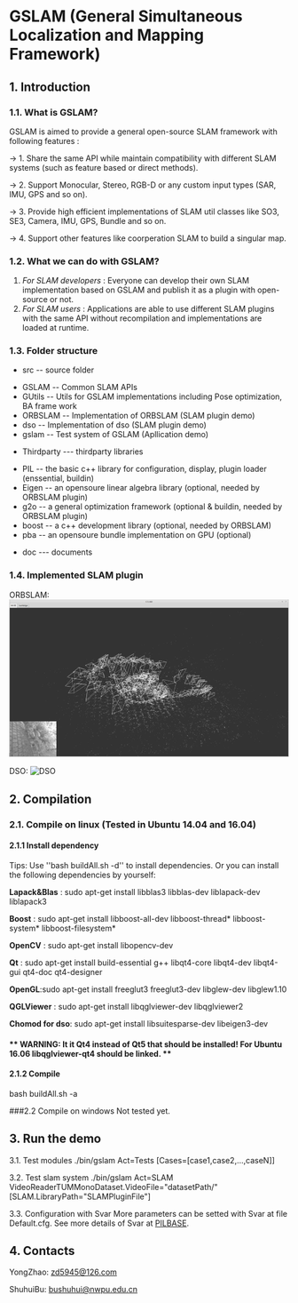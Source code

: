 # GSLAM (General Simultaneous Localization and Mapping Framework)

## 1. Introduction

### 1.1. What is GSLAM?
GSLAM is aimed to provide a general open-source SLAM framework with following features :

-> 1. Share the same API while maintain compatibility with different SLAM systems (such as feature based or direct methods).

-> 2. Support Monocular, Stereo, RGB-D or any custom input types (SAR, IMU, GPS and so on).

-> 3. Provide high efficient implementations of SLAM util classes like SO3, SE3, Camera, IMU, GPS, Bundle and so on.

-> 4. Support other features like coorperation SLAM to build a singular map.

### 1.2. What we can do with GSLAM?
1. *For SLAM developers* : Everyone can develop their own SLAM implementation based on GSLAM and publish it as a plugin with open-source or not. 
2. *For SLAM users* : Applications are able to use different SLAM plugins with the same API without recompilation and implementations are loaded at runtime.

### 1.3. Folder structure
* src -- source folder
 - GSLAM   -- Common SLAM APIs 
 - GUtils  -- Utils for GSLAM implementations including Pose optimization, BA frame work
 - ORBSLAM -- Implementation of ORBSLAM (SLAM plugin demo)
 - dso     -- Implementation of dso (SLAM plugin demo)
 - gslam    -- Test system of GSLAM (Apllication demo)

* Thirdparty --- thirdparty libraries
 - PIL		 -- the basic c++ library for configuration, display, plugin loader (enssential, buildin)
 - Eigen 	 -- an opensoure linear algebra library (optional, needed by ORBSLAM plugin)
 - g2o 		 -- a general optimization framework (optional & buildin, needed by ORBSLAM plugin)
 - boost     -- a c++ development library (optional, needed by ORBSLAM)
 - pba 		 -- an opensoure bundle implementation on GPU (optional)

* doc			--- documents

### 1.4. Implemented SLAM plugin
ORBSLAM:
 ![ORBSLAM](./doc/gslam_orbslam_calib_wideGamma_scene1.small.png)

DSO:
 ![DSO](./doc/gslam_dso_calib_wideGamma_scene1.small)

## 2. Compilation

### 2.1. Compile on linux (Tested in Ubuntu 14.04 and 16.04)

#### 2.1.1 Install dependency

Tips: Use ''bash buildAll.sh -d'' to install dependencies. Or you can install the following dependencies by yourself:

**Lapack&Blas** :  sudo apt-get install libblas3 libblas-dev liblapack-dev liblapack3

**Boost** : sudo apt-get install libboost-all-dev libboost-thread* libboost-system* libboost-filesystem*

**OpenCV** : sudo apt-get install libopencv-dev 

**Qt** : sudo apt-get install build-essential g++ libqt4-core libqt4-dev libqt4-gui qt4-doc qt4-designer 

**OpenGL**:sudo apt-get install freeglut3 freeglut3-dev libglew-dev libglew1.10

**QGLViewer** : sudo apt-get install libqglviewer-dev libqglviewer2 

**Chomod for dso**: sudo apt-get install libsuitesparse-dev libeigen3-dev

#### ** WARNING: It it Qt4 instead of Qt5 that should be installed! For Ubuntu 16.06 libqglviewer-qt4 should be linked. **



#### 2.1.2 Compile
bash buildAll.sh -a

###2.2 Compile on windows
Not tested yet.

## 3. Run the demo

3.1. Test modules
./bin/gslam Act=Tests [Cases=[case1,case2,...,caseN]]

3.2. Test slam system
./bin/gslam Act=SLAM VideoReaderTUMMonoDataset.VideoFile="datasetPath/" [SLAM.LibraryPath="SLAMPluginFile"]

3.3. Configuration with Svar
    More parameters can be setted with Svar at file Default.cfg.
    See more details of Svar at [PILBASE](https://github.com/zdzhaoyong/PIL2/blob/master/apps/SvarTest/README.md).

## 4. Contacts

YongZhao: zd5945@126.com

ShuhuiBu: bushuhui@nwpu.edu.cn

